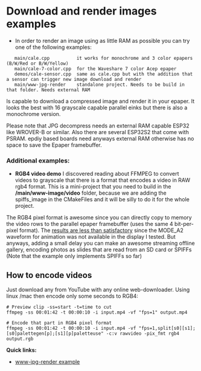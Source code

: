 Download and render images examples
===================================

- In order to render an image using as little RAM as possible you can try one of the following examples:

```
   main/cale.cpp          it works for monochrome and 3 color epapers (B/W/Red or B/W/Yellow)
   main/cale-7-color.cpp  for the Waveshare 7 color Acep epaper
   demos/cale-sensor.cpp  same as cale.cpp but with the addition that a sensor can trigger new image download and render
   main/www-jpg-render    standalone project. Needs to be build in that folder. Needs external RAM
```

Is capable to download a compressed image and render it in your epaper. It looks the best with 16 grayscale capable parallel einks but there is also a monochrome version.

Please note that JPG decompress needs an external RAM capable ESP32 like WROVER-B or similar.
Also there are several ESP32S2 that come with PSRAM. epdiy based boards need anyways external RAM otherwise has no space to save the Epaper framebuffer.

### Additional examples: 

- **RGB4 video demo** I discovered reading about FFMPEG to convert videos to grayscale that there is a format that encodes a video in RAW rgb4 format. This is a mini-project that you need to build in the **/main/www-image/video** folder, because we are adding the spiffs_image in the CMakeFiles and it will be silly to do it for the whole project.

The RGB4 pixel format is awesome since you can directly copy to memory the video rows to the parallel epaper framebuffer (uses the same 4 bit-per-pixel format). The [results are less than satisfactory](https://twitter.com/martinfasani/status/1479886636917866508) since the MODE_A2 waveform for animation was not available in the display I tested. But anyways, adding a small delay you can make an awesome streaming offline gallery, encoding photos as slides that are read from an SD card or SPIFFs (Note that the example only implements SPIFFs so far)

## How to encode videos

Just download any from YouTube with any online web-downloader. Using linux /mac then encode only some seconds to RGB4:
 
    # Preview clip -ss=start -t=time to cut
    ffmpeg -ss 00:01:42 -t 00:00:10 -i input.mp4 -vf "fps=1" output.mp4

    # Encode that part in RGB4 pixel format
    ffmpeg -ss 00:01:42 -t 00:00:10 -i input.mp4 -vf "fps=1,split[s0][s1];[s0]palettegen[p];[s1][p]paletteuse" -c:v rawvideo -pix_fmt rgb4 output.rgb

**Quick links:**

- [www-jpg-render example](https://github.com/martinberlin/cale-idf/tree/master/main/www-jpg-render)
